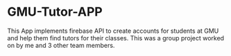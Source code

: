 # GMU-Tutor-APP
This App implements firebase API to create accounts for students at GMU and help them find tutors for their classes. This was a group project worked on by me and 3 other team members.
